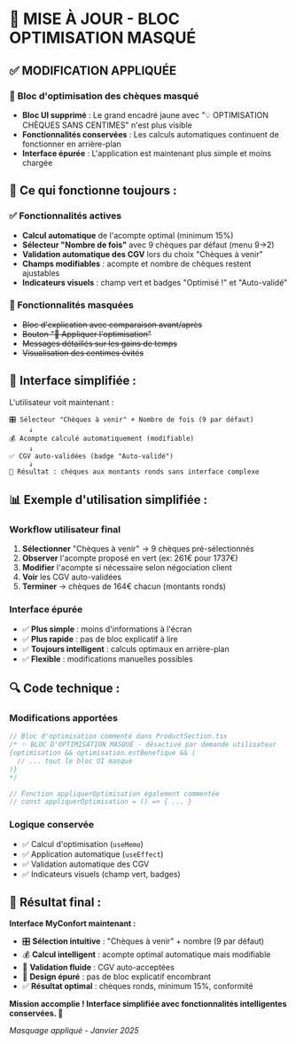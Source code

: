 # 🎯 MISE À JOUR - BLOC OPTIMISATION MASQUÉ

## ✅ MODIFICATION APPLIQUÉE

### 🙈 **Bloc d'optimisation des chèques masqué**
- **Bloc UI supprimé** : Le grand encadré jaune avec "💡 OPTIMISATION CHÈQUES SANS CENTIMES" n'est plus visible
- **Fonctionnalités conservées** : Les calculs automatiques continuent de fonctionner en arrière-plan
- **Interface épurée** : L'application est maintenant plus simple et moins chargée

## 🔧 **Ce qui fonctionne toujours :**

### ✅ Fonctionnalités actives
- **Calcul automatique** de l'acompte optimal (minimum 15%)
- **Sélecteur "Nombre de fois"** avec 9 chèques par défaut (menu 9→2)
- **Validation automatique des CGV** lors du choix "Chèques à venir"
- **Champs modifiables** : acompte et nombre de chèques restent ajustables
- **Indicateurs visuels** : champ vert et badges "Optimisé !" et "Auto-validé"

### 🙈 Fonctionnalités masquées
- ~~Bloc d'explication avec comparaison avant/après~~
- ~~Bouton "🚀 Appliquer l'optimisation"~~
- ~~Messages détaillés sur les gains de temps~~
- ~~Visualisation des centimes évités~~

## 🎨 **Interface simplifiée :**

L'utilisateur voit maintenant :
```
🎛️ Sélecteur "Chèques à venir" + Nombre de fois (9 par défaut)
     ↓
💰 Acompte calculé automatiquement (modifiable)
     ↓
✅ CGV auto-validées (badge "Auto-validé")
     ↓
📄 Résultat : chèques aux montants ronds sans interface complexe
```

## 📊 **Exemple d'utilisation simplifiée :**

### Workflow utilisateur final
1. **Sélectionner** "Chèques à venir" → 9 chèques pré-sélectionnés
2. **Observer** l'acompte proposé en vert (ex: 261€ pour 1737€)
3. **Modifier** l'acompte si nécessaire selon négociation client
4. **Voir** les CGV auto-validées
5. **Terminer** → chèques de 164€ chacun (montants ronds)

### Interface épurée
- ✅ **Plus simple** : moins d'informations à l'écran
- ✅ **Plus rapide** : pas de bloc explicatif à lire
- ✅ **Toujours intelligent** : calculs optimaux en arrière-plan
- ✅ **Flexible** : modifications manuelles possibles

## 🔍 **Code technique :**

### Modifications apportées
```typescript
// Bloc d'optimisation commenté dans ProductSection.tsx
/* ✨ BLOC D'OPTIMISATION MASQUÉ - désactivé par demande utilisateur
{optimisation && optimisation.estBenefique && (
  // ... tout le bloc UI masqué
)}
*/

// Fonction appliquerOptimisation également commentée
// const appliquerOptimisation = () => { ... }
```

### Logique conservée
- ✅ Calcul d'optimisation (`useMemo`)
- ✅ Application automatique (`useEffect`)
- ✅ Validation automatique des CGV
- ✅ Indicateurs visuels (champ vert, badges)

## 🎯 **Résultat final :**

**Interface MyConfort maintenant :**
- 🎛️ **Sélection intuitive** : "Chèques à venir" + nombre (9 par défaut)
- 💰 **Calcul intelligent** : acompte optimal automatique mais modifiable
- 🚀 **Validation fluide** : CGV auto-acceptées
- 🎨 **Design épuré** : pas de bloc explicatif encombrant
- ✅ **Résultat optimal** : chèques ronds, minimum 15%, conformité

**Mission accomplie ! Interface simplifiée avec fonctionnalités intelligentes conservées. 🚀**

*Masquage appliqué - Janvier 2025*
